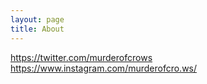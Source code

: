 ```yaml
---
layout: page
title: About
---
```


https://twitter.com/murderofcrows
https://www.instagram.com/murderofcro.ws/

